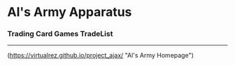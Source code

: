 # Al's Army Apparatus
### Trading Card Games TradeList
***
(https://virtualrez.github.io/project_ajax/ "Al's Army Homepage")

